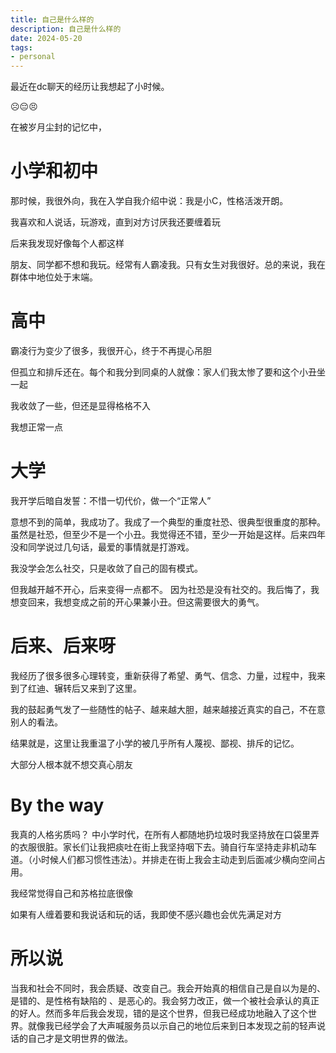 ```yaml
---
title: 自己是什么样的
description: 自己是什么样的
date: 2024-05-20
tags: 
- personal
---
```

最近在dc聊天的经历让我想起了小时候。

☹️😔😣

在被岁月尘封的记忆中，

# 小学和初中

那时候，我很外向，我在入学自我介绍中说：我是小C，性格活泼开朗。

我喜欢和人说话，玩游戏，直到对方讨厌我还要缠着玩

后来我发现好像每个人都这样

朋友、同学都不想和我玩。经常有人霸凌我。只有女生对我很好。总的来说，我在群体中地位处于末端。

# 高中

霸凌行为变少了很多，我很开心，终于不再提心吊胆

但孤立和排斥还在。每个和我分到同桌的人就像：家人们我太惨了要和这个小丑坐一起

我收敛了一些，但还是显得格格不入

我想正常一点

# 大学

我开学后暗自发誓：不惜一切代价，做一个“正常人”

意想不到的简单，我成功了。我成了一个典型的重度社恐、很典型很重度的那种。虽然是社恐，但至少不是一个小丑。我觉得还不错，至少一开始是这样。后来四年没和同学说过几句话，最爱的事情就是打游戏。

我没学会怎么社交，只是收敛了自己的固有模式。

但我越开越不开心，后来变得一点都不。 因为社恐是没有社交的。我后悔了，我想变回来，我想变成之前的开心果兼小丑。但这需要很大的勇气。

# 后来、后来呀

我经历了很多很多心理转变，重新获得了希望、勇气、信念、力量，过程中，我来到了红迪、辗转后又来到了这里。

我的鼓起勇气发了一些随性的帖子、越来越大胆，越来越接近真实的自己，不在意别人的看法。

结果就是，这里让我重温了小学的被几乎所有人蔑视、鄙视、排斥的记忆。

大部分人根本就不想交真心朋友

# By the way

我真的人格劣质吗？ 中小学时代，在所有人都随地扔垃圾时我坚持放在口袋里弄的衣服很脏。家长们让我把痰吐在街上我坚持咽下去。骑自行车坚持走非机动车道。（小时候人们都习惯性违法）。并排走在街上我会主动走到后面减少横向空间占用。

我经常觉得自己和苏格拉底很像

如果有人缠着要和我说话和玩的话，我即使不感兴趣也会优先满足对方

# 所以说

当我和社会不同时，我会质疑、改变自己。我会开始真的相信自己是自以为是的、是错的、是性格有缺陷的 、是恶心的。我会努力改正，做一个被社会承认的真正的好人。然而多年后我会发现，错的是这个世界，但我已经成功地融入了这个世界。就像我已经学会了大声喊服务员以示自己的地位后来到日本发现之前的轻声说话的自己才是文明世界的做法。